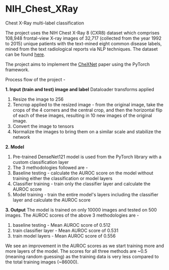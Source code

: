 # NIH_Chest_XRay

Chest X-Ray multi-label classification

The project uses the NIH Chest X-Ray 8 (CXR8) dataset which comprises 108,948 frontal-view X-ray images of 32,717 (collected from the year 1992 to 2015) unique patients with the text-mined eight common disease labels, mined from the text radiological reports via NLP techniques. The dataset can be found [here]([url](https://nihcc.app.box.com/v/ChestXray-NIHCC)). 

The project aims to implement the [CheXNet]([url](https://arxiv.org/abs/1711.05225)) paper using the PyTorch framework.

Process flow of the project -

**1. Input (train and test) image and label** 
Dataloader transforms applied
1. Resize the image to 256
2. Tencrop applied to the resized image - from the original image, take the crops of the 4 corners and the central crop, and then the       horizontal flip of each of these images, resulting in 10 new images of the original image.
3. Convert the image to tensors
4. Normalize the images to bring them on a similar scale and stabilize the network

**2. Model** 
1. Pre-trained DenseNet121 model is used from the PyTorch library with a custom classification layer 
2. The 3 methodologies followed are -
  1. Baseline testing - calculate the AUROC score on the model without training either the classification or model layers
  2. Classifier training - train only the classifier layer and calculate the AUROC score
  3. Model training - train the entire model's layers including the classifier layer and calculate the AUROC score

**3. Output** 
The model is trained on only 10000 images and tested on 500 images.
The AUROC scores of the above 3 methodologies are -
1. baseline testing - Mean AUROC score of 0.512
2. train classifier layer - Mean AUROC score of 0.531
3. train model layers - Mean AUROC score of 0.556

We see an improvement in the AUROC scores as we start training more and more layers of the model. The scores for all three methods are ~0.5 (meaning random guessing) as the training data is very less compared to the total training images (~86000).

